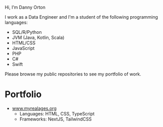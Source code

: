 Hi, I’m Danny Orton

I work as a Data Engineer and I'm a student of the following programming languages:

* SQL/R/Python
* JVM (Java, Kotlin, Scala)
* HTML/CSS
* JavaScript
* PHP
* C#
* Swift

Please browse my public repositories to see my portfolio of work.

# Portfolio
* www.myrealages.org
  * Languages: HTML, CSS, TypeScript
  * Frameworks: NextJS, TailwindCSS
